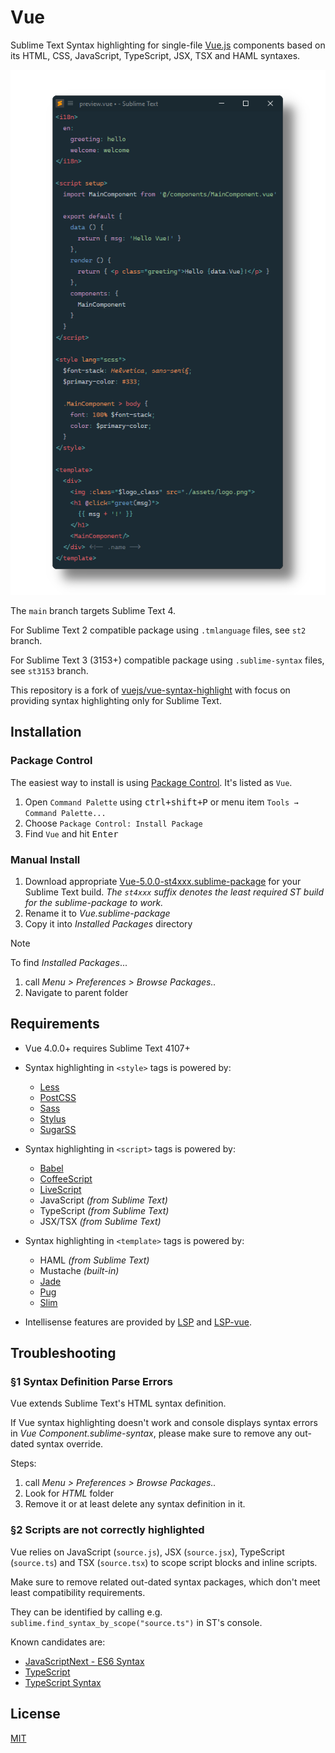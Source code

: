 # Vue

Sublime Text Syntax highlighting for single-file [Vue.js](http://vuejs.org) components 
based on its HTML, CSS, JavaScript, TypeScript, JSX, TSX and HAML syntaxes.

![preview](preview.png)

The `main` branch targets Sublime Text 4.

For Sublime Text 2 compatible package using `.tmlanguage` files, see `st2` branch.

For Sublime Text 3 (3153+) compatible package using `.sublime-syntax` files, see `st3153` branch.

This repository is a fork of [vuejs/vue-syntax-highlight](https://github.com/vuejs/vue-syntax-highlight)
with focus on providing syntax highlighting only for Sublime Text.

## Installation

### Package Control

The easiest way to install is using [Package Control](https://packagecontrol.io). It's listed as `Vue`.

1. Open `Command Palette` using <kbd>ctrl+shift+P</kbd> or menu item `Tools → Command Palette...`
2. Choose `Package Control: Install Package`
3. Find `Vue` and hit <kbd>Enter</kbd>

### Manual Install

1. Download appropriate [Vue-5.0.0-st4xxx.sublime-package](https://github.com/SublimeText/Vue/releases) for your Sublime Text build.
   _The `st4xxx` suffix denotes the least required ST build for the sublime-package to work._
2. Rename it to _Vue.sublime-package_
3. Copy it into _Installed Packages_ directory

> [!NOTE]
>
> To find _Installed Packages_...
>
> 1. call _Menu > Preferences > Browse Packages.._
> 2. Navigate to parent folder

## Requirements

- Vue 4.0.0+ requires Sublime Text 4107+
- Syntax highlighting in `<style>` tags is powered by:
  - [Less](https://packagecontrol.io/packages/Less)
  - [PostCSS](https://packagecontrol.io/packages/PostCSS)
  - [Sass](https://packagecontrol.io/packages/Sass)
  - [Stylus](https://packagecontrol.io/packages/Stylus)
  - [SugarSS](https://packagecontrol.io/packages/Syntax%20Highlighting%20for%20SSS%20SugarSS)

- Syntax highlighting in `<script>` tags is powered by:
  - [Babel](https://packagecontrol.io/packages/Babel)
  - [CoffeeScript](https://packagecontrol.io/packages/CoffeeScript)
  - [LiveScript](https://packagecontrol.io/packages/LiveScript)
  - JavaScript _(from Sublime Text)_
  - TypeScript _(from Sublime Text)_
  - JSX/TSX _(from Sublime Text)_

- Syntax highlighting in `<template>` tags is powered by:
  - HAML _(from Sublime Text)_
  - Mustache _(built-in)_
  - [Jade](https://packagecontrol.io/packages/Jade)
  - [Pug](https://packagecontrol.io/packages/Pug)
  - [Slim](https://packagecontrol.io/packages/Ruby%20Slim)

- Intellisense features are provided by [LSP](https://packagecontrol.io/packages/LSP) and [LSP-vue](https://packagecontrol.io/packages/LSP-vue).

## Troubleshooting

### §1 Syntax Definition Parse Errors

Vue extends Sublime Text's HTML syntax definition.

If Vue syntax highlighting doesn't work 
and console displays syntax errors in _Vue Component.sublime-syntax_,
please make sure to remove any out-dated syntax override.

Steps:

1. call _Menu > Preferences > Browse Packages.._
2. Look for _HTML_ folder
3. Remove it or at least delete any syntax definition in it.

### §2 Scripts are not correctly highlighted

Vue relies on JavaScript (`source.js`), JSX (`source.jsx`), 
TypeScript (`source.ts`) and TSX (`source.tsx`)
to scope script blocks and inline scripts.

Make sure to remove related out-dated syntax packages,
which don't meet least compatibility requirements.

They can be identified by calling 
e.g. `sublime.find_syntax_by_scope("source.ts")` in ST's console.

Known candidates are:

- [JavaScriptNext - ES6 Syntax](https://packagecontrol.io/packages/JavaScriptNext%20-%20ES6%20Syntax)
- [TypeScript](https://packagecontrol.io/packages/TypeScript)
- [TypeScript Syntax](https://packagecontrol.io/packages/TypeScript%20Syntax)

## License

[MIT](http://opensource.org/licenses/MIT)
